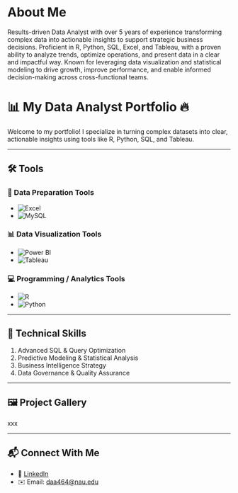 
#  About Me
Results-driven Data Analyst with over 5 years of experience transforming complex data into actionable insights to support strategic business decisions. Proficient in R, Python, SQL, Excel, and Tableau, with a proven ability to analyze trends, optimize operations, and present data in a clear and impactful way. Known for leveraging data visualization and statistical modeling to drive growth, improve performance, and enable informed decision-making across cross-functional teams.

# 📊 My Data Analyst Portfolio 🔥

Welcome to my portfolio! I specialize in turning complex datasets into clear, actionable insights using tools like R, Python, SQL, and Tableau.

---

## 🛠️ Tools

### 🔹 Data Preparation Tools
- ![Excel](https://img.shields.io/badge/-Excel-217346?style=flat-square&logo=microsoft-excel&logoColor=white)
- ![MySQL](https://img.shields.io/badge/-MySQL-4479A1?style=flat-square&logo=mysql&logoColor=white)

### 📊 Data Visualization Tools
- ![Power BI](https://img.shields.io/badge/-Power%20BI-F2C811?style=flat-square&logo=powerbi&logoColor=black)
- ![Tableau](https://img.shields.io/badge/-Tableau-E97627?style=flat-square&logo=tableau&logoColor=white)

### 💻 Programming / Analytics Tools
- ![R](https://img.shields.io/badge/-R-276DC3?style=flat-square&logo=r&logoColor=white)
- ![Python](https://img.shields.io/badge/-Python-3776AB?style=flat-square&logo=python&logoColor=white)

---

## 🧠 Technical Skills
1. Advanced SQL & Query Optimization  
2. Predictive Modeling & Statistical Analysis    
3. Business Intelligence Strategy   
4. Data Governance & Quality Assurance  
 

---

## 🖼️ Project Gallery

xxx

---


## 📬 Connect With Me
- 🔗 [LinkedIn](https://www.linkedin.com/in/damoak/)
- ✉️ Email: daa464@nau.edu
